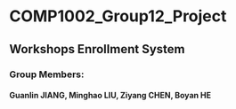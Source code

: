 # COMP1002_Group12_Project

## Workshops Enrollment System

### Group Members: 
#### Guanlin JIANG, Minghao LIU, Ziyang CHEN, Boyan HE

